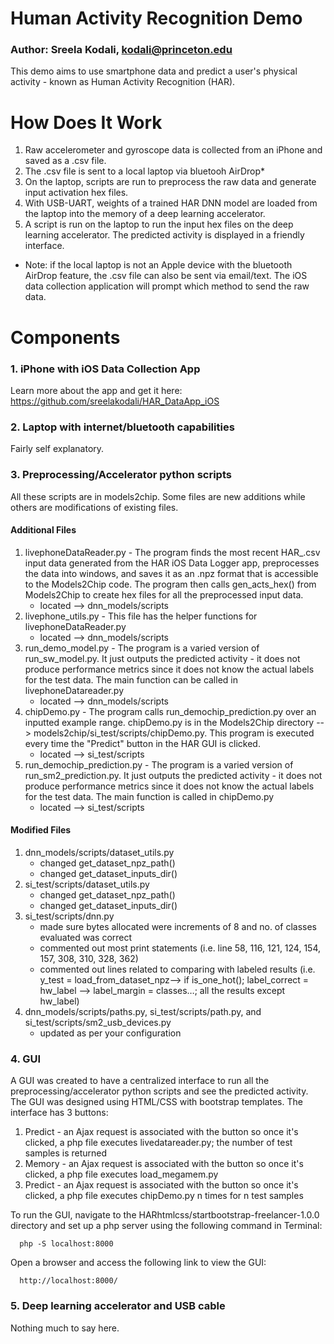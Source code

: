 # Human Activity Recognition Demo
### Author: Sreela Kodali, kodali@princeton.edu
This demo aims to use smartphone data and predict a user's physical activity - known as Human Activity Recognition (HAR).

# How Does It Work
1) Raw accelerometer and gyroscope data is collected from an iPhone and saved as a .csv file.
2) The .csv file is sent to a local laptop via bluetooh AirDrop*
3) On the laptop, scripts are run to preprocess the raw data and generate input activation hex files.
4) With USB-UART, weights of a trained HAR DNN model are loaded from the laptop into the memory of a deep learning accelerator.
5) A script is run on the laptop to run the input hex files on the deep learning accelerator. The predicted activity is displayed in a friendly interface.
* Note: if the local laptop is not an Apple device with the bluetooth AirDrop feature, the .csv file can also be sent via email/text. The iOS data collection application will prompt which method to send the raw data.

# Components
### 1. iPhone with iOS Data Collection App
Learn more about the app and get it here: https://github.com/sreelakodali/HAR_DataApp_iOS
### 2. Laptop with internet/bluetooth capabilities
Fairly self explanatory.
### 3. Preprocessing/Accelerator python scripts
All these scripts are in models2chip. Some files are new additions while others are modifications of existing files.
#### Additional Files
1) livephoneDataReader.py - The program finds the most recent HAR_.csv input data generated from the HAR iOS Data Logger app,
 preprocesses the data into windows, and saves it as an .npz format that is accessible to the Models2Chip code. The program then calls gen_acts_hex() from Models2Chip to create hex files for all the preprocessed input data.
     * located —> dnn_models/scripts
2) livephone_utils.py - This file has the helper functions for livephoneDataReader.py
     * located —> dnn_models/scripts
3) run_demo_model.py - The program is a varied version of run_sw_model.py. It just outputs the predicted activity - it does not produce performance metrics since it does not know the actual labels for the test data. The main function can be called in livephoneDatareader.py
     * located —> dnn_models/scripts
4) chipDemo.py - The program calls run_demochip_prediction.py over an inputted example range. chipDemo.py is in the Models2Chip directory --> models2chip/si_test/scripts/chipDemo.py. This program is executed every time the "Predict" button in the HAR GUI is clicked.
     * located —> si_test/scripts
5) run_demochip_prediction.py - The program is a varied version of run_sm2_prediction.py. It just outputs the predicted activity - it does not produce performance metrics since it does not know the actual labels for the test data. The main function is called in chipDemo.py
     * located —> si_test/scripts
#### Modified Files
1) dnn_models/scripts/dataset_utils.py
    * changed get_dataset_npz_path()
    * changed get_dataset_inputs_dir()
2) si_test/scripts/dataset_utils.py
    * changed get_dataset_npz_path()
    * changed get_dataset_inputs_dir()
3) si_test/scripts/dnn.py
    * made sure bytes allocated were increments of 8 and no. of classes evaluated was correct
    * commented out most print statements (i.e. line 58, 116, 121, 124, 154, 157, 308, 310, 328, 362)
    * commented out lines related to comparing with labeled results (i.e. y_test = load_from_dataset_npz—> if is_one_hot();
label_correct = hw_label —> label_margin = classes…; all the results except hw_label)
4) dnn_models/scripts/paths.py, si_test/scripts/path.py, and si_test/scripts/sm2_usb_devices.py
    * updated as per your configuration

### 4. GUI
A GUI was created to have a centralized interface to run all the preprocessing/accelerator python scripts and see the predicted activity. The GUI was designed using HTML/CSS with bootstrap templates. The interface has 3 buttons:
1) Predict - an Ajax request is associated with the button so once it's clicked, a php file executes livedatareader.py; the number of test samples is returned
2) Memory - an Ajax request is associated with the button so once it's clicked, a php file executes load_megamem.py
3) Predict - an Ajax request is associated with the button so once it's clicked, a php file executes chipDemo.py n times for n test samples

To run the GUI, navigate to the HARhtmlcss/startbootstrap-freelancer-1.0.0 directory and set up a php server using the following command in Terminal:
```
  php -S localhost:8000
```
Open a browser and access the following link to view the GUI:
```
  http://localhost:8000/
```
### 5. Deep learning accelerator and USB cable
Nothing much to say here.


